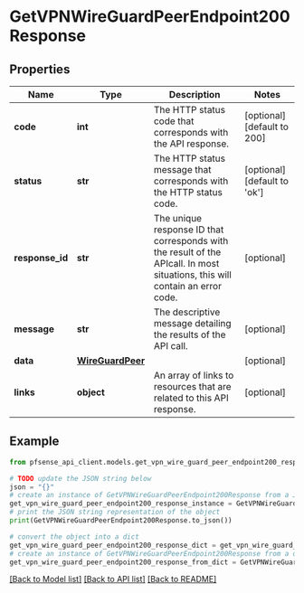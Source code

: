 # GetVPNWireGuardPeerEndpoint200Response


## Properties

Name | Type | Description | Notes
------------ | ------------- | ------------- | -------------
**code** | **int** | The HTTP status code that corresponds with the API response. | [optional] [default to 200]
**status** | **str** | The HTTP status message that corresponds with the HTTP status code. | [optional] [default to 'ok']
**response_id** | **str** | The unique response ID that corresponds with the result of the APIcall. In most situations, this will contain an error code. | [optional] 
**message** | **str** | The descriptive message detailing the results of the API call. | [optional] 
**data** | [**WireGuardPeer**](WireGuardPeer.md) |  | [optional] 
**links** | **object** | An array of links to resources that are related to this API response. | [optional] 

## Example

```python
from pfsense_api_client.models.get_vpn_wire_guard_peer_endpoint200_response import GetVPNWireGuardPeerEndpoint200Response

# TODO update the JSON string below
json = "{}"
# create an instance of GetVPNWireGuardPeerEndpoint200Response from a JSON string
get_vpn_wire_guard_peer_endpoint200_response_instance = GetVPNWireGuardPeerEndpoint200Response.from_json(json)
# print the JSON string representation of the object
print(GetVPNWireGuardPeerEndpoint200Response.to_json())

# convert the object into a dict
get_vpn_wire_guard_peer_endpoint200_response_dict = get_vpn_wire_guard_peer_endpoint200_response_instance.to_dict()
# create an instance of GetVPNWireGuardPeerEndpoint200Response from a dict
get_vpn_wire_guard_peer_endpoint200_response_from_dict = GetVPNWireGuardPeerEndpoint200Response.from_dict(get_vpn_wire_guard_peer_endpoint200_response_dict)
```
[[Back to Model list]](../README.md#documentation-for-models) [[Back to API list]](../README.md#documentation-for-api-endpoints) [[Back to README]](../README.md)


